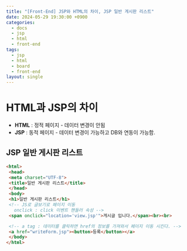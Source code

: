 ```yaml
---
title: "[Front-End] JSP와 HTML의 차이, JSP 일반 게시판 리스트"
date: 2024-05-29 19:30:00 +0900
categories:
  - docs
  - jsp
  - html
  - front-end
tags:
  - jsp
  - html
  - board
  - front-end
layout: single
---
```


# HTML과 JSP의 차이
 - **HTML** : 정적 페이지 - 데이터 변경이 안됨
 - **JSP** : 동적 페이지 - 데이터 변경이 가능하고 DB와 연동이 가능함.

 ## JSP 일반 게시판 리스트
 ```html
<html>
  <head>
  <meta charset="UTF-8">
  <title>일반 게시판 리스트</title>
  </head>
  <body>
  <h1>일반 게시판 리스트</h1>
  <!-- JS로 글보기로 페이지 이동
    onclick : click 이벤트 핸들러 속성 -->
  <span onclick="location='view.jsp'">게시글 입니다.</span><br><br>

  <!-- a tag : 데이터를 클릭하면 href의 정보를 가져와서 페이지 이동 시킨다. -->
  <a href="writeForm.jsp"><button>등록</button></a>
  </body>
</html>
 ```